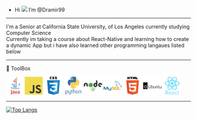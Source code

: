 -  Hi <img src="https://raw.githubusercontent.com/MartinHeinz/MartinHeinz/master/wave.gif" width="30px"/> I’m @Dramir99
---

I'm a Senior at California State University, of Los Angeles currently studying Computer Science<br>
Currently im taking a course about React-Native and learning how to create a dynamic App but i have also learned other programming langaues listed below

---
🧰 ToolBox

<img src="https://github.com/devicons/devicon/blob/master/icons/java/java-original-wordmark.svg" alt="Java logo" width="50" height="50" /><img src="https://github.com/devicons/devicon/blob/master/icons/javascript/javascript-original.svg" alt="JavaScript logo" width="50" height="50" />
<img src="https://github.com/devicons/devicon/blob/master/icons/css3/css3-original-wordmark.svg" alt="CSS logo" width="50" height="50" />
<img src="https://github.com/devicons/devicon/blob/master/icons/python/python-original-wordmark.svg" alt="Python logo" width="50" height="50" />
<img src="https://github.com/devicons/devicon/blob/master/icons/nodejs/nodejs-original-wordmark.svg" alt="Node.js logo" width="50" height="50" />
<img src="https://github.com/devicons/devicon/blob/master/icons/mysql/mysql-original-wordmark.svg" alt="MYSQL logo" width="50" height="50" />
<img src="https://github.com/devicons/devicon/blob/master/icons/html5/html5-original-wordmark.svg" alt="HTML5 logo" width="50" height="50" />
<img src="https://github.com/devicons/devicon/blob/master/icons/ubuntu/ubuntu-plain-wordmark.svg" alt="UBUNTU logo" width="50" height="50" />
<img src="https://github.com/devicons/devicon/blob/master/icons/react/react-original-wordmark.svg" alt="React logo" width="50" height="50" />

---
[![Top Langs](https://github-readme-stats.vercel.app/api/top-langs/?username=Dramir99&theme=dark)](https://github.com/anuraghazra/github-readme-stats)


<!---
Dramir99/Dramir99 is a ✨ special ✨ repository because its `README.md` (this file) appears on your GitHub profile.
You can click the Preview link to take a look at your changes.
--->
